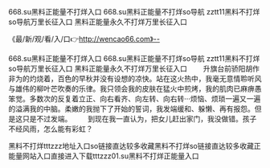 668.su黑料正能量不打烊入口
668.su黑料正能量不打烊so导航
zztt11黑料不打烊so导航万里长征入口
黑料正能量永久不打烊万里长征入口


《最/新/观/看/入/口👉http://wencao66.com》--

668.su黑料正能量不打烊入口
668.su黑料正能量不打烊so导航
zztt11黑料不打烊so导航万里长征入口
黑料正能量永久不打烊万里长征入口
　　升旗台前骄阳胡作非为的灼烧着，百色的早秋并没有设想的凉快。站在这火热中，我毫无意情聆听风与雄伟的柳叶芒吹奏的乐律。我只领会我的皮肤在猛火中煎烤，我的肌肉已麻痹愚笨觉。多数次的反复着立正、向右看齐、向左转、向右转···烦恼、烦琐一遍又一遍的溢满我的中脑。柔嫩的我抛下了开始的誓词，我发端缓和、躲懒、再有报怨。但是这只是不过发端。
　　到现在我一直认为，把女儿赶出家门，我没做错。孩子不经风雨，怎么能有彩虹？





黑料不打烊tttzzz地址入口so链接直达较多收藏黑料不打烊so链接直达较多收藏正能量网站入口直接进入下载tttzzz01.su黑料不打烊正能量入口
